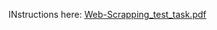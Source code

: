 INstructions here: [Web-Scrapping_test_task.pdf](https://github.com/TarasDzivik/Web-Scraping-test-task/files/13526106/Web-Scrapping_test_task.pdf)
